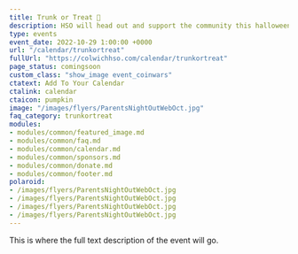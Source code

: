 ```yaml
---
title: Trunk or Treat 🎃
description: HSO will head out and support the community this halloween.
type: events
event_date: 2022-10-29 1:00:00 +0000
url: "/calendar/trunkortreat"
fullUrl: "https://colwichhso.com/calendar/trunkortreat"
page_status: comingsoon
custom_class: "show_image event_coinwars"
ctatext: Add To Your Calendar
ctalink: calendar
ctaicon: pumpkin
image: "/images/flyers/ParentsNightOutWebOct.jpg"
faq_category: trunkortreat
modules:
- modules/common/featured_image.md
- modules/common/faq.md
- modules/common/calendar.md
- modules/common/sponsors.md
- modules/common/donate.md
- modules/common/footer.md
polaroid: 
- /images/flyers/ParentsNightOutWebOct.jpg
- /images/flyers/ParentsNightOutWebOct.jpg
- /images/flyers/ParentsNightOutWebOct.jpg
- /images/flyers/ParentsNightOutWebOct.jpg
---
```

This is where the full text description of the event will go.
